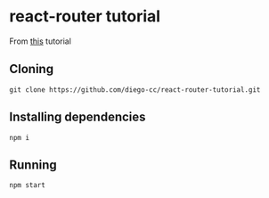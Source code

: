 # react-router tutorial
From [this](https://www.techiediaries.com/react-router-dom-v4/) tutorial

## Cloning
`git clone https://github.com/diego-cc/react-router-tutorial.git`

## Installing dependencies
`npm i`

## Running
`npm start`

